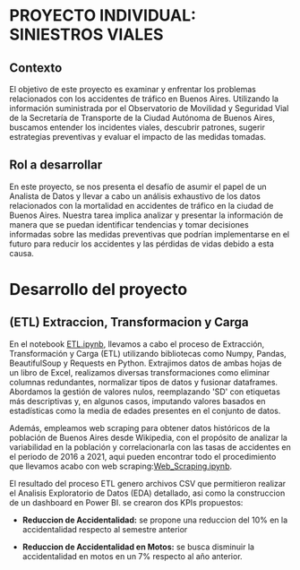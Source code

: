 #                                                       PROYECTO INDIVIDUAL: SINIESTROS VIALES


## Contexto

El objetivo de este proyecto es examinar y enfrentar los problemas relacionados con los accidentes de tráfico en Buenos Aires. Utilizando la información suministrada por el Observatorio de Movilidad y Seguridad Vial de la Secretaría de Transporte de la Ciudad Autónoma de Buenos Aires, buscamos entender los incidentes viales, descubrir patrones, sugerir estrategias preventivas y evaluar el impacto de las medidas tomadas.



## Rol a desarrollar

En este proyecto, se nos presenta el desafío de asumir el papel de un Analista de Datos y llevar a cabo un análisis exhaustivo de los datos relacionados con la mortalidad en accidentes de tráfico en la ciudad de Buenos Aires. Nuestra tarea implica analizar y presentar la información de manera que se puedan identificar tendencias y tomar decisiones informadas sobre las medidas preventivas que podrían implementarse en el futuro para reducir los accidentes y las pérdidas de vidas debido a esta causa.


# Desarrollo del proyecto

## (ETL) Extraccion, Transformacion y Carga

En el notebook [ETL.ipynb](ETL.ipynb), llevamos a cabo el proceso de Extracción, Transformación y Carga (ETL) utilizando bibliotecas como Numpy, Pandas, BeautifulSoup y Requests en Python. Extrajimos datos de ambas hojas de un libro de Excel, realizamos diversas transformaciones como eliminar columnas redundantes, normalizar tipos de datos y fusionar dataframes. Abordamos la gestión de valores nulos, reemplazando 'SD' con etiquetas más descriptivas y, en algunos casos, imputando valores basados en estadísticas como la media de edades presentes en el conjunto de datos.

Además, empleamos web scraping para obtener datos históricos de la población de Buenos Aires desde Wikipedia, con el propósito de analizar la variabilidad en la población y correlacionarla con las tasas de accidentes en el periodo de 2016 a 2021, aqui pueden encontrar todo el procedimiento que llevamos acabo con web scraping:[Web_Scraping.ipynb](Web_Scraping.ipynb).

El resultado del proceso ETL genero archivos CSV que permitieron realizar el Analisis Exploratorio de Datos (EDA) detallado, asi como la construccion de un dashboard en Power BI. se crearon dos KPIs propuestos:

- **Reduccion de Accidentalidad:** se propone una reduccion del 10% en la accidentalidad respecto al semestre anterior

- **Reduccion de Accidentalidad en Motos:** se busca disminuir la accidentalidad en motos en un 7% respecto al año anterior.



